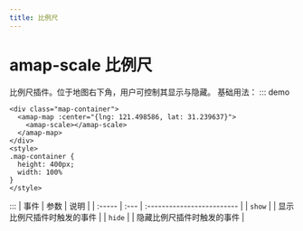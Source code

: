 ```yaml
---
title: 比例尺
---
```

# amap-scale   比例尺
比例尺插件。位于地图右下角，用户可控制其显示与隐藏。
基础用法：
::: demo
```vue
<div class="map-container">
  <amap-map :center="{lng: 121.498586, lat: 31.239637}">
    <amap-scale></amap-scale>
  </amap-map>
</div>
<style>
.map-container {
  height: 400px;
  width: 100%
}
</style>
```
:::
| 事件   | 参数 | 说明                       |
| :----- | :--- | :------------------------- |
| `show` |      | 显示比例尺插件时触发的事件 |
| `hide` |      | 隐藏比例尺插件时触发的事件 |